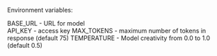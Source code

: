 Environment variables:

BASE_URL - URL for model  
API_KEY - access key
MAX_TOKENS - maximum number of tokens in response (default 75)
TEMPERATURE - Model creativity from 0.0 to 1.0 (default 0.5)